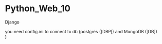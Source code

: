 # Python_Web_10
Django

you need config.ini to connect to db (postgres ([DBP]) and MongoDB ([DB]) )
